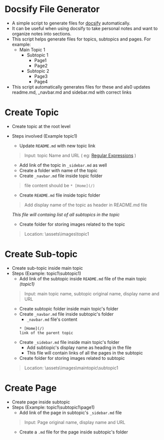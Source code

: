 # Docsify File Generator

- A simple script to generate files for [docsify](https://docsify.js.org/#/) automatically.
- It can be useful when using docsify to take personal notes and want to organize notes into sections.
- This script helps generate files for topics, subtopics and pages. For example:
    + Main Topic 1
        * Subtopic 1
            - Page1
            - Page2
        * Subtopic 2
            - Page3
            - Page4
- This script automatically generates files for these and als0 updates readme.md, _navbar.md and sidebar.md with correct links 


# Create Topic
- Create topic at the root level
- Steps involved (Example topic1)
    + Update `README.md` with new topic link
    > Input: topic Name and URL ( eg: [Regular Expressions](/regularExpression/) )
    + Add link of the topic in `_sidebar.md` as well
    + Create a folder with name of the topic
    + Create `_navbar.md` file inside topic folder
    > file content should be `* [Home](/)`
    + Create `README.md` file inside topic folder
    > Add display name of the topic as header in README.md file<br>

    _This file will containg list of all subtopics in the topic_
    + Create folder for storing images related to the topic
    > Location: \assets\images\topic1


# Create Sub-topic
- Create sub-topic inside main topic
- Steps (Example: topic1\subtopic1)
    + Add link of the subtopic inside `README.md` file of the main topic _(topic1)_
    > Input: main topic name, subtopic original name, display name and URL
    + Create subtopic folder inside main topic's folder
    + Create `_navbar.md` file inside subtopic's folder<br>
       * `_navbar.md` file's content <br>
        ```
        * [Home](/)
        link of the parent topic
        ```
    + Create `_sidebar.md` file inside main topic's folder
        * Add subtiopic's display name as heading in the file
        * This file will contain links of all the pages in the subtopic
    + Create folder for storing images related to subtopic
    > Location: \assets\images\maintopic\subtopic1


# Create Page
- Create page inside subtopic
- Steps (Example: topic1\subtopic1\page1)
    + Add link of the page in subtopic's `_sidebar.md` file
    > Input: Page original name, display name and URL
    + Create a `.md` file for the page inside subtopic's folder